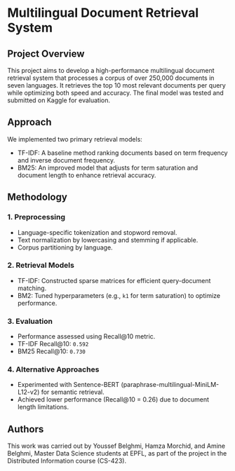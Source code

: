 # Multilingual Document Retrieval System

## Project Overview

This project aims to develop a high-performance multilingual document retrieval system that processes a corpus of over 250,000 documents in seven languages. It retrieves the top 10 most relevant documents per query while optimizing both speed and accuracy. The final model was tested and submitted on Kaggle for evaluation.

## Approach

We implemented two primary retrieval models:
- TF-IDF: A baseline method ranking documents based on term frequency and inverse document frequency.
- BM25: An improved model that adjusts for term saturation and document length to enhance retrieval accuracy.

## Methodology

### 1. Preprocessing
- Language-specific tokenization and stopword removal.
- Text normalization by lowercasing and stemming if applicable.
- Corpus partitioning by language.

### 2. Retrieval Models
- TF-IDF: Constructed sparse matrices for efficient query-document matching.
- BM2: Tuned hyperparameters (e.g., `k1` for term saturation) to optimize performance.

### 3. Evaluation
- Performance assessed using Recall@10 metric.
- TF-IDF Recall@10: `0.592`  
- BM25 Recall@10: `0.730` 

### 4. Alternative Approaches
- Experimented with Sentence-BERT (paraphrase-multilingual-MiniLM-L12-v2) for semantic retrieval.
- Achieved lower performance (Recall@10 = 0.26) due to document length limitations.

## Authors

This work was carried out by Youssef Belghmi, Hamza Morchid, and Amine Belghmi, Master Data Science students at EPFL, as part of the project in the Distributed Information course (CS-423).

